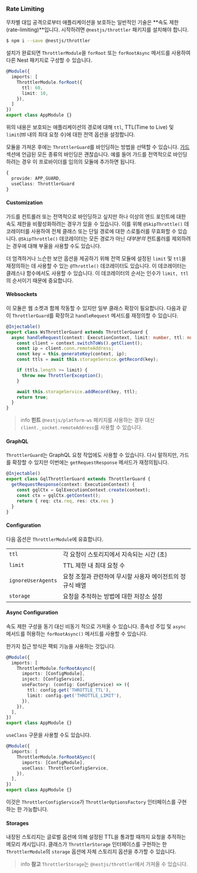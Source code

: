 ### Rate Limiting

무차별 대입 공격으로부터 애플리케이션을 보호하는 일반적인 기술은 **속도 제한(rate-limiting)**입니다. 시작하려면 `@nestjs/throttler` 패키지를 설치해야 합니다.

```bash
$ npm i --save @nestjs/throttler
```

설치가 완료되면 `ThrottlerModule`을 `forRoot` 또는 `forRootAsync` 메서드를 사용하여 다른 Nest 패키지로 구성할 수 있습니다.

```typescript
@Module({
  imports: [
    ThrottlerModule.forRoot({
      ttl: 60,
      limit: 10,
    }),
  ]
})
export class AppModule {}
```

위의 내용은 보호되는 애플리케이션의 경로에 대해 `ttl`, TTL(Time to Live) 및 `limit`(ttl 내의 최대 요청 수)에 대한 전역 옵션을 설정합니다.

모듈을 가져온 후에는 `ThrottlerGuard`를 바인딩하는 방법을 선택할 수 있습니다. [가드](/guards) 섹션에 언급된 모든 종류의 바인딩은 괜찮습니다. 예를 들어 가드를 전역적으로 바인딩하려는 경우 이 프로바이더를 임의의 모듈에 추가하면 됩니다.

```typescript
{
  provide: APP_GUARD,
  useClass: ThrottlerGuard
}
```

#### Customization

가드를 컨트롤러 또는 전역적으로 바인딩하고 싶지만 하나 이상의 엔드 포인트에 대한 속도 제한을 비활성화하려는 경우가 있을 수 있습니다. 이를 위해 `@SkipThrottle()` 데코레이터를 사용하여 전체 클래스 또는 단일 경로에 대한 스로틀러를 무효화할 수 있습니다. `@SkipThrottle()` 데코레이터는 모든 경로가 아닌 _대부분의_ 컨트롤러를 제외하려는 경우에 대해 부울을 사용할 수도 있습니다.

더 엄격하거나 느슨한 보안 옵션을 제공하기 위해 전역 모듈에 설정된 `limit` 및 `ttl`을 재정의하는 데 사용할 수 있는 `@Throttle()` 데코레이터도 있습니다. 이 데코레이터는 클래스나 함수에서도 사용할 수 있습니다. 이 데코레이터의 순서는 인수가 `limit, ttl`의 순서이기 때문에 중요합니다.

#### Websockets

이 모듈은 웹 소켓과 함께 작동할 수 있지만 일부 클래스 확장이 필요합니다. 다음과 같이 `ThrottlerGuard`를 확장하고 `handleRequest` 메서드를 재정의할 수 있습니다.

```typescript
@Injectable()
export class WsThrottlerGuard extends ThrottlerGuard {
  async handleRequest(context: ExecutionContext, limit: number, ttl: number): Promise<boolean> {
    const client = context.switchToWs().getClient();
    const ip = client.conn.remoteAddress;
    const key = this.generateKey(context, ip);
    const ttls = await this.storageService.getRecord(key);

    if (ttls.length >= limit) {
      throw new ThrottlerException();
    }

    await this.storageService.addRecord(key, ttl);
    return true;
  }
}
```

> info **힌트** `@nestjs/platform-ws` 패키지를 사용하는 경우 대신 `client._socket.remoteAddress`를 사용할 수 있습니다.

#### GraphQL

`ThrottlerGuard`는 GraphQL 요청 작업에도 사용할 수 있습니다. 다시 말하지만, 가드를 확장할 수 있지만 이번에는 `getRequestResponse` 메서드가 재정의됩니다.

```typescript
@Injectable()
export class GqlThrottlerGuard extends ThrottlerGuard {
  getRequestResponse(context: ExecutionContext) {
    const gqlCtx = GqlExecutionContext.create(context);
    const ctx = gqlCtx.getContext();
    return { req: ctx.req, res: ctx.res }
  }
}
```

#### Configuration

다음 옵션은 `ThrottlerModule`에 유효합니다.

<table>
  <tr>
    <td><code>ttl</code></td>
    <td>각 요청이 스토리지에서 지속되는 시간 (초)</td>
  </tr>
  <tr>
    <td><code>limit</code></td>
    <td>TTL 제한 내 최대 요청 수</td>
  </tr>
  <tr>
    <td><code>ignoreUserAgents</code></td>
    <td>요청 조절과 관련하여 무시할 사용자 에이전트의 정규식 배열</td>
  </tr>
  <tr>
    <td><code>storage</code></td>
    <td> 요청을 추적하는 방법에 대한 저장소 설정</td>
  </tr>
</table>

#### Async Configuration

속도 제한 구성을 동기 대신 비동기 적으로 가져올 수 있습니다. 종속성 주입 및 `async` 메서드를 허용하는 `forRootAsync()` 메서드를 사용할 수 있습니다.

한가지 접근 방식은 팩퇴 기능을 사용하는 것입니다.

```typescript
@Module({
  imports: [
    ThrottlerModule.forRootAsync({
      imports: [ConfigModule],
      inject: [ConfigService],
      useFactory: (config: ConfigService) => ({
        ttl: config.get('THROTTLE_TTL'),
        limit: config.get('THROTTLE_LIMIT'),
      }),
    }),
  ],
})
export class AppModule {}
```

`useClass` 구문을 사용할 수도 있습니다.

```typescript
@Module({
  imports: [
    ThrottlerModule.forRootASync({
      imports: [ConfigModule],
      useClass: ThrottlerConfigService,
    }),
  ],
})
export class AppModule {}
```

이것은 `ThrottlerConfigService`가 `ThrottlerOptionsFactory` 인터페이스를 구현하는 한 가능합니다.

#### Storages

내장된 스토리지는 글로벌 옵션에 의해 설정된 TTL을 통과할 때까지 요청을 추적하는 메모리 캐시입니다. 클래스가 `ThrottlerStorage` 인터페이스를 구현하는 한 `ThrottlerModule`의 `storage` 옵션에 자체 스토리지 옵션을 추가할 수 있습니다.

> info **참고** `ThrottlerStorage`는 `@nestjs/throttler`에서 가져올 수 있습니다.
